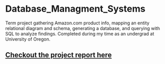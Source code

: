 # Database_Managment_Systems
Term project gathering Amazon.com product info, mapping an entity relational diagram and schema, generating a database, and querying with SQL to analyze findings. Completed during my time as an undergrad at University of Oregon.

<a href="https://mratx.github.io/Database_Management_Systems"><h2>Checkout the project report here</h2></a>
